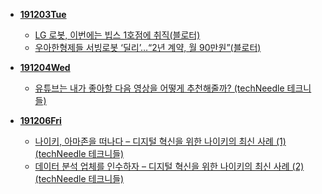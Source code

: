 - **[191203Tue](https://github.com/DevLimK1/TIL/blob/master/Scrap/191203scrap.md)**

  - [LG 로봇, 이번에는 빕스 1호점에 취직(블로터)](http://www.bloter.net/archives/362091)
  - [우아한형제들 서빙로봇 ‘딜리’…“2년 계약, 월 90만원”(블로터)](https://www.bloter.net/archives/361340)

- **[191204Wed](https://github.com/DevLimK1/TIL/blob/master/Scrap/191204Wed_scrap.md)**

  - [유튜브는 내가 좋아할 다음 영상을 어떻게 추천해줄까? (techNeedle 테크니들)](http://techneedle.com/archives/38234)

- **[191206Fri](https://github.com/DevLimK1/TIL/blob/master/Scrap/191206Fri_scrap.md)**
  - [나이키, 아마존을 떠나다 – 디지털 혁신을 위한 나이키의 최신 사례 (1) (techNeedle 테크니들)](http://techneedle.com/archives/38286)
  - [데이터 분석 업체를 인수하자 – 디지털 혁신을 위한 나이키의 최신 사례 (2)(techNeedle 테크니들)](http://techneedle.com/archives/38294)
